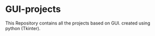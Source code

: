 # GUI-projects
This Repository contains all the projects based on GUI. created using python (Tkinter).
